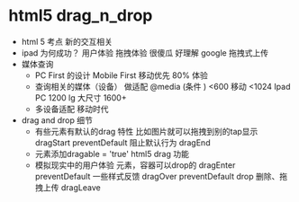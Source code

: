 # html5 drag_n_drop 

- html 5 考点 
    新的交互相关
- ipad 为何成功？
    用户体验 拖拽体验 很傻瓜 好理解
    google 拖拽式上传 
- 媒体查询
    - PC First 的设计
        Mobile First 移动优先  80% 体验 
    - 查询相关的媒体（设备） 做适配 
        @media (条件 )  <600 移动 <1024 Ipad PC 1200 lg 大尺寸 1600+
    - 多设备适配 移动时代
- drag and drop 细节
    - 有些元素有默认的drag 特性
    比如图片就可以拖拽到别的tap显示 
    dragStart preventDefault 阻止默认行为
    dragEnd
    - 元素添加dragable = 'true'  html5 drag 功能
    - 模拟现实中的用户体验 元素，容器可以drop的
    dragEnter preventDefault 一些样式反馈
    dragOver preventDefault
    drop 删除、拖拽上传
    dragLeave

